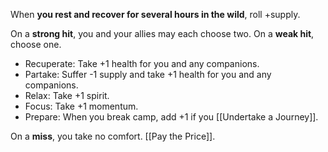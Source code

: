 When **you rest and recover for several hours in the wild**, roll +supply. 

On a **strong hit**, you and your allies may each choose two. On a **weak hit**, choose one. 
- Recuperate: Take +1 health for you and any companions. 
- Partake: Suffer -1 supply and take +1 health for you and any companions. 
- Relax: Take +1 spirit. 
- Focus: Take +1 momentum. 
- Prepare: When you break camp, add +1 if you [[Undertake a Journey]]. 

On a **miss**, you take no comfort. [[Pay the Price]].